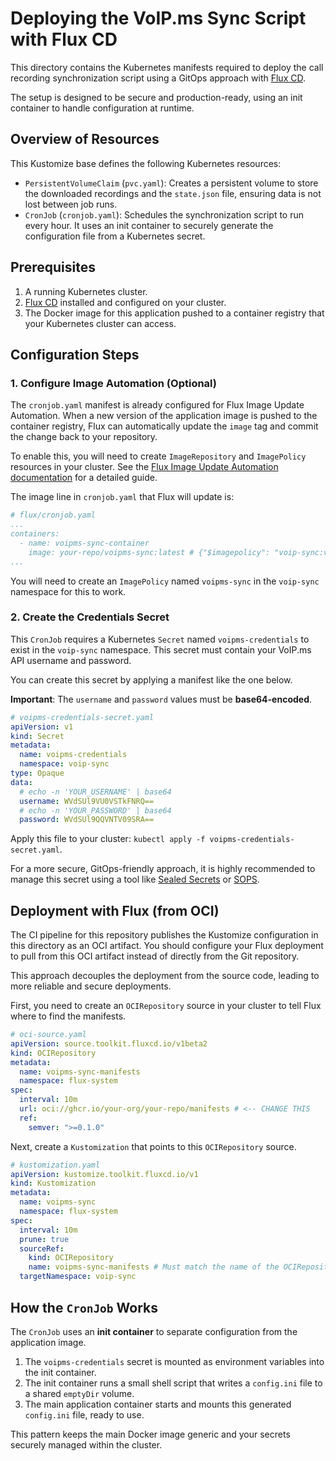 # Deploying the VoIP.ms Sync Script with Flux CD

This directory contains the Kubernetes manifests required to deploy the call recording synchronization script using a GitOps approach with [Flux CD](https://fluxcd.io/).

The setup is designed to be secure and production-ready, using an init container to handle configuration at runtime.

## Overview of Resources

This Kustomize base defines the following Kubernetes resources:

- `PersistentVolumeClaim` (`pvc.yaml`): Creates a persistent volume to store the downloaded recordings and the `state.json` file, ensuring data is not lost between job runs.
- `CronJob` (`cronjob.yaml`): Schedules the synchronization script to run every hour. It uses an init container to securely generate the configuration file from a Kubernetes secret.

## Prerequisites

1.  A running Kubernetes cluster.
2.  [Flux CD](https://fluxcd.io/flux/installation/) installed and configured on your cluster.
3.  The Docker image for this application pushed to a container registry that your Kubernetes cluster can access.

## Configuration Steps

### 1. Configure Image Automation (Optional)

The `cronjob.yaml` manifest is already configured for Flux Image Update Automation. When a new version of the application image is pushed to the container registry, Flux can automatically update the `image` tag and commit the change back to your repository.

To enable this, you will need to create `ImageRepository` and `ImagePolicy` resources in your cluster. See the [Flux Image Update Automation documentation](https://fluxcd.io/flux/guides/image-update/) for a detailed guide.

The image line in `cronjob.yaml` that Flux will update is:
```yaml
# flux/cronjob.yaml
...
containers:
  - name: voipms-sync-container
    image: your-repo/voipms-sync:latest # {"$imagepolicy": "voip-sync:voipms-sync"}
...
```
You will need to create an `ImagePolicy` named `voipms-sync` in the `voip-sync` namespace for this to work.

### 2. Create the Credentials Secret

This `CronJob` requires a Kubernetes `Secret` named `voipms-credentials` to exist in the `voip-sync` namespace. This secret must contain your VoIP.ms API username and password.

You can create this secret by applying a manifest like the one below.

**Important**: The `username` and `password` values must be **base64-encoded**.

```yaml
# voipms-credentials-secret.yaml
apiVersion: v1
kind: Secret
metadata:
  name: voipms-credentials
  namespace: voip-sync
type: Opaque
data:
  # echo -n 'YOUR_USERNAME' | base64
  username: WVdSUl9VU0VSTkFNRQ==
  # echo -n 'YOUR_PASSWORD' | base64
  password: WVdSUl9QQVNTV09SRA==
```

Apply this file to your cluster: `kubectl apply -f voipms-credentials-secret.yaml`.

For a more secure, GitOps-friendly approach, it is highly recommended to manage this secret using a tool like [Sealed Secrets](https://github.com/bitnami-labs/sealed-secrets) or [SOPS](https://github.com/mozilla/sops).

## Deployment with Flux (from OCI)

The CI pipeline for this repository publishes the Kustomize configuration in this directory as an OCI artifact. You should configure your Flux deployment to pull from this OCI artifact instead of directly from the Git repository.

This approach decouples the deployment from the source code, leading to more reliable and secure deployments.

First, you need to create an `OCIRepository` source in your cluster to tell Flux where to find the manifests.

```yaml
# oci-source.yaml
apiVersion: source.toolkit.fluxcd.io/v1beta2
kind: OCIRepository
metadata:
  name: voipms-sync-manifests
  namespace: flux-system
spec:
  interval: 10m
  url: oci://ghcr.io/your-org/your-repo/manifests # <-- CHANGE THIS
  ref:
    semver: ">=0.1.0"
```

Next, create a `Kustomization` that points to this `OCIRepository` source.

```yaml
# kustomization.yaml
apiVersion: kustomize.toolkit.fluxcd.io/v1
kind: Kustomization
metadata:
  name: voipms-sync
  namespace: flux-system
spec:
  interval: 10m
  prune: true
  sourceRef:
    kind: OCIRepository
    name: voipms-sync-manifests # Must match the name of the OCIRepository above
  targetNamespace: voip-sync
```

## How the `CronJob` Works

The `CronJob` uses an **init container** to separate configuration from the application image.

1.  The `voipms-credentials` secret is mounted as environment variables into the init container.
2.  The init container runs a small shell script that writes a `config.ini` file to a shared `emptyDir` volume.
3.  The main application container starts and mounts this generated `config.ini` file, ready to use.

This pattern keeps the main Docker image generic and your secrets securely managed within the cluster.
